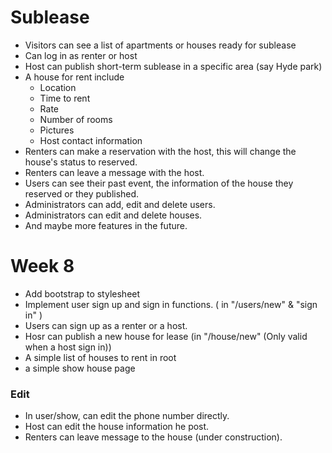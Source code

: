 # Sublease

* Visitors can see a list of apartments or houses ready for sublease
* Can log in as renter or host
* Host can publish short-term sublease in a specific area (say Hyde park)
* A house for rent include 
  * Location
  * Time to rent
  * Rate
  * Number of rooms
  * Pictures
  * Host contact information
* Renters can make a reservation with the host, this will change the house's status to reserved.
* Renters can leave a message with the host.
* Users can see their past event, the information of the house they reserved or they published.
* Administrators can add, edit and delete users.
* Administrators can edit and delete houses.
* And maybe more features in the future.


# Week 8

* Add bootstrap to stylesheet
* Implement user sign up and sign in functions.  ( in "/users/new" & "sign in" )
* Users can sign up as a renter or a host. 
* Hosr can publish a new house for lease (in "/house/new" (Only valid when a host sign in))
* A simple list of houses to rent in root
* a simple show house page

### Edit

* In user/show, can edit the phone number directly.
* Host can edit the house information he post.
* Renters can leave message to the house (under construction).